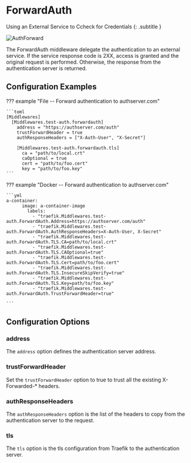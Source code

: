 # ForwardAuth

Using an External Service to Ccheck for Credentials
{: .subtitle }

![AuthForward](../img/middleware/authforward.png)

The ForwardAuth middleware delegate the authentication to an external service.
If the service response code is 2XX, access is granted and the original request is performed.
Otherwise, the response from the authentication server is returned.

## Configuration Examples

??? example "File -- Forward authentication to authserver.com"

    ```toml
    [Middlewares]
      [Middlewares.test-auth.forwardauth]
        address = "https://authserver.com/auth"
        trustForwardHeader = true
        authResponseHeaders = ["X-Auth-User", "X-Secret"]

        [Middlewares.test-auth.forwardauth.tls]
          ca = "path/to/local.crt"
          caOptional = true
          cert = "path/to/foo.cert"
          key = "path/to/foo.key"      
    ```


??? example "Docker -- Forward authentication to authserver.com"

    ```yml
    a-container:
          image: a-container-image 
            labels:
              - "traefik.Middlewares.test-auth.ForwardAuth.Address=https://authserver.com/auth"
              - "traefik.Middlewares.test-auth.ForwardAuth.AuthResponseHeaders=X-Auth-User, X-Secret"
              - "traefik.Middlewares.test-auth.ForwardAuth.TLS.CA=path/to/local.crt"
              - "traefik.Middlewares.test-auth.ForwardAuth.TLS.CAOptional=true"
              - "traefik.Middlewares.test-auth.ForwardAuth.TLS.Cert=path/to/foo.cert"
              - "traefik.Middlewares.test-auth.ForwardAuth.TLS.InsecureSkipVerify=true"
              - "traefik.Middlewares.test-auth.ForwardAuth.TLS.Key=path/to/foo.key"
              - "traefik.Middlewares.test-auth.ForwardAuth.TrustForwardHeader=true"
              		
    ```

## Configuration Options

### address

The `address` option defines the authentication server address.

### trustForwardHeader

Set the `trustForwardHeader` option to true to trust all the existing X-Forwarded-* headers.

### authResponseHeaders

The `authResponseHeaders` option is the list of the headers to copy from the authentication server to the request.

### tls

The `tls` option is the tls configuration from Traefik to the authentication server.
